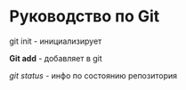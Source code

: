 # Руководство по Git

git init - инициализирует

**Git add** - добавляет в git

*git status* - инфо по состоянию репозитория 